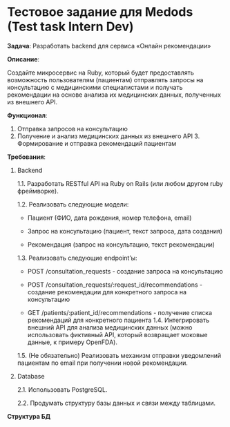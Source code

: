 # Тестовое задание для Medods (Test task Intern Dev)

**Задача**: Разработать backend для сервиса «Онлайн рекомендации»

**Описание**:

Создайте микросервис на Ruby, который будет предоставлять возможность пользователям (пациентам) отправлять запросы на консультацию с медицинскими специалистами и получать рекомендации на основе анализа их медицинских данных, полученных из внешнего API.

**Функционал**:

1. Отправка запросов на консультацию
2. Получение и анализ медицинских данных из внешнего API 3. Формирование и отправка рекомендаций пациентам

**Требования**:

1. Backend
    
    1.1. Разработать RESTful API на Ruby on Rails (или любом другом ruby фреймворке).
    
    1.2. Реализовать следующие модели:
    
    - Пациент (ФИО, дата рождения, номер телефона, email)
    
    - Запрос на консультацию (пациент, текст запроса, дата создания) 
    
    - Рекомендация (запрос на консультацию, текст рекомендации)
    
    1.3. Реализовать следующие endpoint’ы:
    - POST /consultation_requests - создание запроса на консультацию
    
    - POST /consultation_requests/:request_id/recommendations - создание рекомендации для конкретного запроса на консультацию
    
    - GET /patients/:patient_id/recommendations - получение списка рекомендаций для конкретного пациента
    1.4. Интегрировать внешний API для анализа медицинских данных (можно использовать фиктивный API, который возвращает моковые данные, к примеру OpenFDA).

    1.5. (Не обязательно) Реализовать механизм отправки уведомлений пациентам по email при получении новой рекомендации.

2. Database
    
    2.1. Использовать PostgreSQL.
    
    2.2. Продумать структуру базы данных и связи между таблицами.

**Структура БД**
